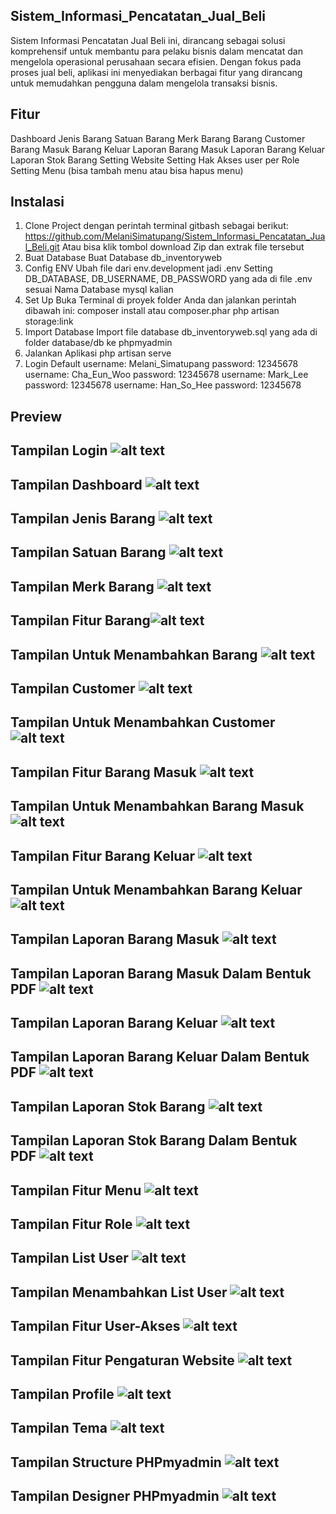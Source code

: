 ## Sistem_Informasi_Pencatatan_Jual_Beli
Sistem Informasi Pencatatan Jual Beli ini,  dirancang sebagai solusi komprehensif untuk membantu para pelaku bisnis dalam mencatat dan mengelola operasional perusahaan secara efisien. Dengan fokus pada proses jual beli, aplikasi ini menyediakan berbagai fitur yang dirancang untuk memudahkan pengguna dalam mengelola transaksi bisnis.
## Fitur
Dashboard
Jenis Barang
Satuan Barang
Merk Barang
Barang
Customer
Barang Masuk
Barang Keluar
Laporan Barang Masuk
Laporan Barang Keluar
Laporan Stok Barang
Setting Website
Setting Hak Akses user per Role
Setting Menu (bisa tambah menu atau bisa hapus menu)
## Instalasi
1. Clone Project dengan perintah terminal gitbash sebagai berikut:
https://github.com/MelaniSimatupang/Sistem_Informasi_Pencatatan_Jual_Beli.git
Atau bisa klik tombol download Zip dan extrak file tersebut
2. Buat Database
Buat Database db_inventoryweb
3. Config ENV
Ubah file dari env.development jadi .env
Setting DB_DATABASE, DB_USERNAME, DB_PASSWORD yang ada di file .env sesuai Nama Database mysql kalian
4. Set Up
Buka Terminal di proyek folder Anda dan jalankan perintah dibawah ini:
composer install atau composer.phar
php artisan storage:link
5. Import Database
Import file database db_inventoryweb.sql yang ada di folder database/db ke phpmyadmin
6. Jalankan Aplikasi
php artisan serve
7. Login Default
username: Melani_Simatupang password: 12345678
username: Cha_Eun_Woo password: 12345678
username: Mark_Lee password: 12345678
username: Han_So_Hee password: 12345678
## Preview
## Tampilan Login ![alt text](https://github.com/MelaniSimatupang/Sistem_Informasi_Pencatatan_Jual_Beli/blob/main/Camera%20Roll/Login.jpeg?raw=true)
## Tampilan Dashboard ![alt text](https://github.com/MelaniSimatupang/Sistem_Informasi_Pencatatan_Jual_Beli/blob/main/Camera%20Roll/Dashboard.jpeg?raw=true)
## Tampilan Jenis Barang ![alt text](https://github.com/MelaniSimatupang/Sistem_Informasi_Pencatatan_Jual_Beli/blob/main/Camera%20Roll/Jenis%20Barang.jpeg?raw=true)
## Tampilan Satuan Barang ![alt text](https://github.com/MelaniSimatupang/Sistem_Informasi_Pencatatan_Jual_Beli/blob/main/Camera%20Roll/Satuan%20Barang.jpeg?raw=true)
## Tampilan Merk Barang ![alt text](https://github.com/MelaniSimatupang/Sistem_Informasi_Pencatatan_Jual_Beli/blob/main/Camera%20Roll/Merk%20Barang.jpeg?raw=true)
## Tampilan Fitur Barang![alt text](https://github.com/MelaniSimatupang/Sistem_Informasi_Pencatatan_Jual_Beli/blob/main/Camera%20Roll/Barang.jpeg?raw=true)
## Tampilan Untuk Menambahkan Barang ![alt text](https://github.com/MelaniSimatupang/Sistem_Informasi_Pencatatan_Jual_Beli/blob/main/Camera%20Roll/Menambahkan%20Barang.jpeg?raw=true)
## Tampilan Customer ![alt text](https://github.com/MelaniSimatupang/Sistem_Informasi_Pencatatan_Jual_Beli/blob/main/Camera%20Roll/Customer.jpeg?raw=true)
## Tampilan Untuk Menambahkan Customer ![alt text](https://github.com/MelaniSimatupang/Sistem_Informasi_Pencatatan_Jual_Beli/blob/main/Camera%20Roll/Menambahkan%20Customer.jpeg?raw=true)
## Tampilan Fitur Barang Masuk ![alt text](https://github.com/MelaniSimatupang/Sistem_Informasi_Pencatatan_Jual_Beli/blob/main/Camera%20Roll/Barang%20Masuk.jpeg?raw=true)
## Tampilan Untuk Menambahkan Barang Masuk ![alt text](https://github.com/MelaniSimatupang/Sistem_Informasi_Pencatatan_Jual_Beli/blob/main/Camera%20Roll/8a.%20Menambahkan%20%20Barang%20Masuk.jpeg?raw=true)
## Tampilan Fitur Barang Keluar ![alt text](https://github.com/MelaniSimatupang/Sistem_Informasi_Pencatatan_Jual_Beli/blob/main/Camera%20Roll/9.%20Barang%20Keluar.jpeg?raw=true)
## Tampilan Untuk Menambahkan Barang Keluar ![alt text](https://github.com/MelaniSimatupang/Sistem_Informasi_Pencatatan_Jual_Beli/blob/main/Camera%20Roll/9a.%20Menambahkan%20Barang%20Keluar.jpeg?raw=true)
## Tampilan Laporan Barang Masuk ![alt text](https://github.com/MelaniSimatupang/Sistem_Informasi_Pencatatan_Jual_Beli/blob/main/Camera%20Roll/10.%20Lap.%20Barang%20Masuk.jpeg?raw=true)
## Tampilan Laporan Barang Masuk Dalam Bentuk PDF ![alt text](https://github.com/MelaniSimatupang/Sistem_Informasi_Pencatatan_Jual_Beli/blob/main/Camera%20Roll/10a.%20Cetak%20Laporan%20Barang%20Masuk.jpeg?raw=true)
## Tampilan Laporan Barang Keluar ![alt text](https://github.com/MelaniSimatupang/Sistem_Informasi_Pencatatan_Jual_Beli/blob/main/Camera%20Roll/11.%20Lap.%20Barang%20Keluar.jpeg?raw=true)
## Tampilan Laporan Barang Keluar Dalam Bentuk PDF ![alt text](https://github.com/MelaniSimatupang/Sistem_Informasi_Pencatatan_Jual_Beli/blob/main/Camera%20Roll/11a.%20Cetak%20Lap.%20Barang%20Keluar.jpeg?raw=true)
## Tampilan Laporan Stok Barang ![alt text](https://github.com/MelaniSimatupang/Sistem_Informasi_Pencatatan_Jual_Beli/blob/main/Camera%20Roll/12.%20Lap.%20Stok%20Barang.jpeg?raw=true)
## Tampilan Laporan Stok Barang Dalam Bentuk PDF ![alt text](https://github.com/MelaniSimatupang/Sistem_Informasi_Pencatatan_Jual_Beli/blob/main/Camera%20Roll/12a.%20Cetak%20Lap.%20Stok%20Barang.jpeg?raw=true)
## Tampilan Fitur Menu ![alt text](https://github.com/MelaniSimatupang/Sistem_Informasi_Pencatatan_Jual_Beli/blob/main/Camera%20Roll/13.%20Menu.jpeg?raw=true)
## Tampilan Fitur Role ![alt text](https://github.com/MelaniSimatupang/Sistem_Informasi_Pencatatan_Jual_Beli/blob/main/Camera%20Roll/14.%20User-Role.jpeg?raw=true)
## Tampilan List User ![alt text](https://github.com/MelaniSimatupang/Sistem_Informasi_Pencatatan_Jual_Beli/blob/main/Camera%20Roll/15.%20User-List.jpeg?raw=true)
## Tampilan Menambahkan List User ![alt text](https://github.com/MelaniSimatupang/Sistem_Informasi_Pencatatan_Jual_Beli/blob/main/Camera%20Roll/15a.%20User-Menambahkan%20list.jpeg?raw=true)
## Tampilan Fitur User-Akses ![alt text](https://github.com/MelaniSimatupang/Sistem_Informasi_Pencatatan_Jual_Beli/blob/main/Camera%20Roll/16.%20User-Akses.jpeg?raw=true)
## Tampilan Fitur Pengaturan Website ![alt text](https://github.com/MelaniSimatupang/Sistem_Informasi_Pencatatan_Jual_Beli/blob/main/Camera%20Roll/17.%20Pengaturan%20Website.jpeg?raw=true)
## Tampilan Profile ![alt text](https://github.com/MelaniSimatupang/Sistem_Informasi_Pencatatan_Jual_Beli/blob/main/Camera%20Roll/18.%20Profile.jpeg?raw=true)
## Tampilan Tema ![alt text](https://github.com/MelaniSimatupang/Sistem_Informasi_Pencatatan_Jual_Beli/blob/main/Camera%20Roll/19.%20TampilanTema.jpeg?raw=true)
## Tampilan Structure PHPmyadmin ![alt text](https://github.com/MelaniSimatupang/Sistem_Informasi_Pencatatan_Jual_Beli/blob/main/Camera%20Roll/Structure%20PHPmyadmin.jpeg?raw=true)
## Tampilan Designer PHPmyadmin ![alt text](https://github.com/MelaniSimatupang/Sistem_Informasi_Pencatatan_Jual_Beli/blob/main/Camera%20Roll/Designer%20phpmyadmin.jpeg?raw=true)
